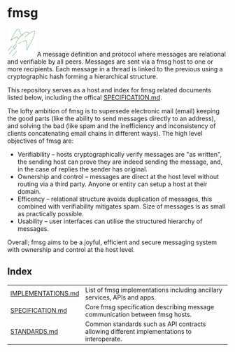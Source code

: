 # fmsg

![icon](pics/icon.png) A message definition and protocol where messages are relational and verifiable by all peers. Messages are sent via a fmsg host to one or more recipients. Each message in a thread is linked to the previous using a cryptographic hash forming a hierarchical structure.

This repository serves as a host and index for fmsg related documents listed below, including the offical [SPECIFICATION.md](SPECIFICATION.md).

The lofty ambition of fmsg is to supersede electronic mail (email) keeping the good parts (like the ability to send messages directly to an address), and solving the bad (like spam and the inefficiency and inconsistency of clients concatenating email chains in different ways). The high level objectives of fmsg are:

* Verifiability – hosts cryptographically verify messages are "as written", the sending host can prove they are indeed sending the message, and, in the case of replies the sender has original.
* Ownership and control – messages are direct at the host level without routing via a third party. Anyone or entity can setup a host at their domain.
* Efficency – relational structure avoids duplication of messages, this combined with verifiability mitigates spam. Size of messages is as small as practically possible.
* Usability – user interfaces can utilise the structured hierarchy of messages.

Overall; fmsg aims to be a joyful, efficient and secure messaging system with ownership and control at the host level.

## Index

|                                           |                   |
|-------------------------------------------|-------------------|
| [IMPLEMENTATIONS.md](IMPLEMENTATIONS.md)  | List of fmsg implementations including ancillary services, APIs and apps. |
| [SPECIFICATION.md](SPECIFICATION.md)      | Core fmsg specification describing message communication between fmsg hosts. |
| [STANDARDS.md](STANDARDS.md)              | Common standards such as API contracts allowing different implementations to interoperate. |


